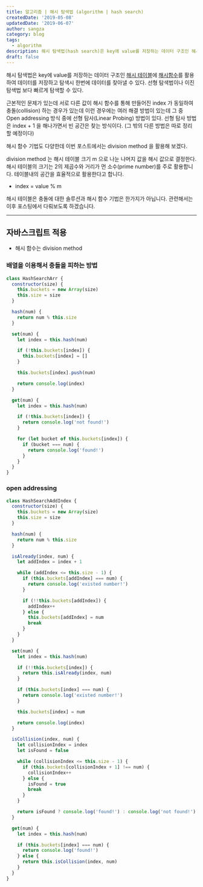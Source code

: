 ```yaml
---
title: 알고리즘 | 해시 탐색법 (algorithm | hash search)
createdDate: '2019-05-08'
updatedDate: '2019-06-07'
author: sangza
category: blog
tags:
  - algorithm
description: 해시 탐색법(hash search)은 key에 value를 저장하는 데이터 구조인 해시 테이블(hash table)에 해시함수(hash function)를 활용하여 데이터를 저장하고 탐색시 한번에 데이터를 찾아낼 수 있다.
draft: false
---
```


해시 탐색법은 key에 value를 저장하는 데이터 구조인
[해시 테이블](https://ko.wikipedia.org/wiki/해시_테이블)에
[해시함수](https://ko.wikipedia.org/wiki/해시함수)를 활용하여
데이터를 저장하고 탐색시 한번에 데이터를 찾아낼 수 있다.
선형 탐색법이나 이진 탐색법 보다 빠르게 탐색할 수 있다.

근본적인 문제가 있는데 서로 다른 값이 해시 함수를 통해 만들어진 index 가
동일하여 충돌(collision) 하는 경우가 있는데 이런 경우에는 여러 해결 방법이 있는데
그 중 Open addressing 방식 중에 선형 탐사(Linear Probing) 방법이 있다.
선형 탐사 방법은 index + 1 을 해나가면서 빈 공간은 찾는 방식이다.
(그 밖의 다른 방법은 따로 정리 할 예정이다)

해시 함수 기법도 다양한데 이번 포스트에서는 division method
을 활용해 보겠다.

division method 는 해시 테이블 크기 m 으로 나눈 나머지 값을 해시 값으로 결정한다.
해시 테이블의 크기는 2의 제곱수와 거리가 먼 소수(prime number)를 주로 활용합니다.
테이블내의 공간을 효율적으로 활용한다고 합니다.

- index = value % m

해시 테이블은 충돌에 대한 솔루션과 해시 함수 기법은 한가지가 아닙니다. 관련해서는 이후 포스팅에서 다뤄보도록 하겠습니다.

---

## 자바스크립트 적용

- 해시 함수는 division method

### 배열을 이용해서 충돌을 피하는 방법

```javascript
class HashSearchArr {
  constructor(size) {
    this.buckets = new Array(size)
    this.size = size
  }

  hash(num) {
    return num % this.size
  }

  set(num) {
    let index = this.hash(num)

    if (!this.buckets[index]) {
      this.buckets[index] = []
    }

    this.buckets[index].push(num)

    return console.log(index)
  }

  get(num) {
    let index = this.hash(num)

    if (!this.buckets[index]) {
      return console.log('not found!')
    }

    for (let bucket of this.buckets[index]) {
      if (bucket === num) {
        return console.log('found!')
      }
    }
  }
}
```

### open addressing

```javascript
class HashSearchAddIndex {
  constructor(size) {
    this.buckets = new Array(size)
    this.size = size
  }

  hash(num) {
    return num % this.size
  }

  isAlready(index, num) {
    let addIndex = index + 1

    while (addIndex <= this.size - 1) {
      if (this.buckets[addIndex] === num) {
        return console.log('existed number!')
      }

      if (!!this.buckets[addIndex]) {
        addIndex++
      } else {
        this.buckets[addIndex] = num
        break
      }
    }
  }

  set(num) {
    let index = this.hash(num)

    if (!!this.buckets[index]) {
      return this.isAlready(index, num)
    }

    if (this.buckets[index] === num) {
      return console.log('existed number!')
    }

    this.buckets[index] = num

    return console.log(index)
  }

  isCollision(index, num) {
    let collisionIndex = index
    let isFound = false

    while (collisionIndex <= this.size - 1) {
      if (this.buckets[collisionIndex + 1] !== num) {
        collisionIndex++
      } else {
        isFound = true
        break
      }
    }

    return isFound ? console.log('found!') : console.log('not found!')
  }

  get(num) {
    let index = this.hash(num)

    if (this.buckets[index] === num) {
      return console.log('found!')
    } else {
      return this.isCollision(index, num)
    }
  }
}
```
